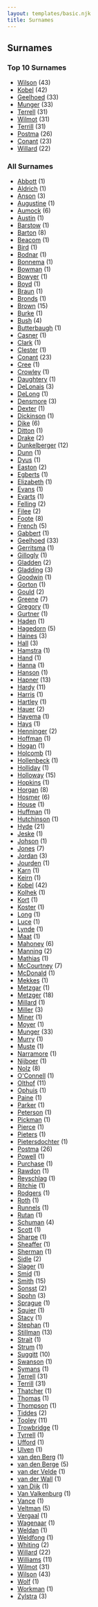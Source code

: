 ```yaml
---
layout: templates/basic.njk
title: Surnames
---
```

## Surnames
### Top 10 Surnames
- [Wilson](/surnames/wilson) (43)
- [Kobel](/surnames/kobel) (42)
- [Geelhoed](/surnames/geelhoed) (33)
- [Munger](/surnames/munger) (33)
- [Terrell](/surnames/terrell) (31)
- [Wilmot](/surnames/wilmot) (31)
- [Terrill](/surnames/terrill) (31)
- [Postma](/surnames/postma) (26)
- [Conant](/surnames/conant) (23)
- [Willard](/surnames/willard) (22)
### All Surnames
- [Abbott](/surnames/abbott) (1)
- [Aldrich](/surnames/aldrich) (1)
- [Anson](/surnames/anson) (3)
- [Augustine](/surnames/augustine) (1)
- [Aumock](/surnames/aumock) (6)
- [Austin](/surnames/austin) (1)
- [Barstow](/surnames/barstow) (1)
- [Barton](/surnames/barton) (8)
- [Beacom](/surnames/beacom) (1)
- [Bird](/surnames/bird) (1)
- [Bodnar](/surnames/bodnar) (1)
- [Bonnema](/surnames/bonnema) (1)
- [Bowman](/surnames/bowman) (1)
- [Bowyer](/surnames/bowyer) (1)
- [Boyd](/surnames/boyd) (1)
- [Braun](/surnames/braun) (1)
- [Bronds](/surnames/bronds) (1)
- [Brown](/surnames/brown) (15)
- [Burke](/surnames/burke) (1)
- [Bush](/surnames/bush) (4)
- [Butterbaugh](/surnames/butterbaugh) (1)
- [Casner](/surnames/casner) (1)
- [Clark](/surnames/clark) (1)
- [Clester](/surnames/clester) (1)
- [Conant](/surnames/conant) (23)
- [Cree](/surnames/cree) (1)
- [Crowley](/surnames/crowley) (1)
- [Daughtery](/surnames/daughtery) (1)
- [DeLonais](/surnames/delonais) (3)
- [DeLong](/surnames/delong) (1)
- [Densmore](/surnames/densmore) (3)
- [Dexter](/surnames/dexter) (1)
- [Dickinson](/surnames/dickinson) (1)
- [Dike](/surnames/dike) (6)
- [Ditton](/surnames/ditton) (1)
- [Drake](/surnames/drake) (2)
- [Dunkelberger](/surnames/dunkelberger) (12)
- [Dunn](/surnames/dunn) (1)
- [Dyus](/surnames/dyus) (1)
- [Easton](/surnames/easton) (2)
- [Egberts](/surnames/egberts) (1)
- [Elizabeth](/surnames/elizabeth) (1)
- [Evans](/surnames/evans) (1)
- [Evarts](/surnames/evarts) (1)
- [Felling](/surnames/felling) (2)
- [Filee](/surnames/filee) (2)
- [Foote](/surnames/foote) (8)
- [French](/surnames/french) (5)
- [Gabbert](/surnames/gabbert) (1)
- [Geelhoed](/surnames/geelhoed) (33)
- [Gerritsma](/surnames/gerritsma) (1)
- [Gillogly](/surnames/gillogly) (1)
- [Gladden](/surnames/gladden) (2)
- [Gladding](/surnames/gladding) (3)
- [Goodwin](/surnames/goodwin) (1)
- [Gorton](/surnames/gorton) (1)
- [Gould](/surnames/gould) (2)
- [Greene](/surnames/greene) (7)
- [Gregory](/surnames/gregory) (1)
- [Gurtner](/surnames/gurtner) (1)
- [Haden](/surnames/haden) (1)
- [Hagedorn](/surnames/hagedorn) (5)
- [Haines](/surnames/haines) (3)
- [Hall](/surnames/hall) (3)
- [Hamstra](/surnames/hamstra) (1)
- [Hand](/surnames/hand) (1)
- [Hanna](/surnames/hanna) (1)
- [Hanson](/surnames/hanson) (1)
- [Hapner](/surnames/hapner) (13)
- [Hardy](/surnames/hardy) (11)
- [Harris](/surnames/harris) (1)
- [Hartley](/surnames/hartley) (1)
- [Hauer](/surnames/hauer) (2)
- [Hayema](/surnames/hayema) (1)
- [Hays](/surnames/hays) (1)
- [Henninger](/surnames/henninger) (2)
- [Hoffman](/surnames/hoffman) (1)
- [Hogan](/surnames/hogan) (1)
- [Holcomb](/surnames/holcomb) (1)
- [Hollenbeck](/surnames/hollenbeck) (1)
- [Holliday](/surnames/holliday) (1)
- [Holloway](/surnames/holloway) (15)
- [Hopkins](/surnames/hopkins) (1)
- [Horgan](/surnames/horgan) (8)
- [Hosmer](/surnames/hosmer) (6)
- [House](/surnames/house) (1)
- [Huffman](/surnames/huffman) (1)
- [Hutchinson](/surnames/hutchinson) (1)
- [Hyde](/surnames/hyde) (21)
- [Jeske](/surnames/jeske) (1)
- [Johson](/surnames/johson) (1)
- [Jones](/surnames/jones) (7)
- [Jordan](/surnames/jordan) (3)
- [Jourden](/surnames/jourden) (1)
- [Karn](/surnames/karn) (1)
- [Keirn](/surnames/keirn) (1)
- [Kobel](/surnames/kobel) (42)
- [Kolhek](/surnames/kolhek) (1)
- [Kort](/surnames/kort) (1)
- [Koster](/surnames/koster) (1)
- [Long](/surnames/long) (1)
- [Luce](/surnames/luce) (1)
- [Lynde](/surnames/lynde) (1)
- [Maat](/surnames/maat) (1)
- [Mahoney](/surnames/mahoney) (6)
- [Manning](/surnames/manning) (2)
- [Mathias](/surnames/mathias) (1)
- [McCourtney](/surnames/mccourtney) (7)
- [McDonald](/surnames/mcdonald) (1)
- [Mekkes](/surnames/mekkes) (1)
- [Metzgar](/surnames/metzgar) (1)
- [Metzger](/surnames/metzger) (18)
- [Millard](/surnames/millard) (1)
- [Miller](/surnames/miller) (3)
- [Miner](/surnames/miner) (1)
- [Moyer](/surnames/moyer) (1)
- [Munger](/surnames/munger) (33)
- [Murry](/surnames/murry) (1)
- [Muste](/surnames/muste) (1)
- [Narramore](/surnames/narramore) (1)
- [Nijboer](/surnames/nijboer) (1)
- [Nolz](/surnames/nolz) (8)
- [O'Connell](/surnames/o'connell) (1)
- [Olthof](/surnames/olthof) (11)
- [Ophuis](/surnames/ophuis) (1)
- [Paine](/surnames/paine) (1)
- [Parker](/surnames/parker) (1)
- [Peterson](/surnames/peterson) (1)
- [Pickman](/surnames/pickman) (1)
- [Pierce](/surnames/pierce) (1)
- [Pieters](/surnames/pieters) (1)
- [Pietersdochter](/surnames/pietersdochter) (1)
- [Postma](/surnames/postma) (26)
- [Powell](/surnames/powell) (1)
- [Purchase](/surnames/purchase) (1)
- [Rawdon](/surnames/rawdon) (1)
- [Reyschlag](/surnames/reyschlag) (1)
- [Ritchie](/surnames/ritchie) (1)
- [Rodgers](/surnames/rodgers) (1)
- [Roth](/surnames/roth) (1)
- [Runnels](/surnames/runnels) (1)
- [Rutan](/surnames/rutan) (1)
- [Schuman](/surnames/schuman) (4)
- [Scott](/surnames/scott) (1)
- [Sharpe](/surnames/sharpe) (1)
- [Sheaffer](/surnames/sheaffer) (1)
- [Sherman](/surnames/sherman) (1)
- [Sidle](/surnames/sidle) (2)
- [Slager](/surnames/slager) (1)
- [Smid](/surnames/smid) (1)
- [Smith](/surnames/smith) (15)
- [Sonsst](/surnames/sonsst) (2)
- [Spohn](/surnames/spohn) (3)
- [Sprague](/surnames/sprague) (1)
- [Squier](/surnames/squier) (1)
- [Stacy](/surnames/stacy) (1)
- [Stephan](/surnames/stephan) (1)
- [Stillman](/surnames/stillman) (13)
- [Strait](/surnames/strait) (1)
- [Strum](/surnames/strum) (1)
- [Suggitt](/surnames/suggitt) (10)
- [Swanson](/surnames/swanson) (1)
- [Symans](/surnames/symans) (1)
- [Terrell](/surnames/terrell) (31)
- [Terrill](/surnames/terrill) (31)
- [Thatcher](/surnames/thatcher) (1)
- [Thomas](/surnames/thomas) (1)
- [Thompson](/surnames/thompson) (1)
- [Tiddes](/surnames/tiddes) (2)
- [Tooley](/surnames/tooley) (11)
- [Trowbridge](/surnames/trowbridge) (1)
- [Tyrrell](/surnames/tyrrell) (1)
- [Ufford](/surnames/ufford) (1)
- [Ulven](/surnames/ulven) (1)
- [van den Berg](/surnames/van-den-berg) (1)
- [van den Berge](/surnames/van-den-berge) (5)
- [van der Velde](/surnames/van-der-velde) (1)
- [van der Wall](/surnames/van-der-wall) (1)
- [van Dijk](/surnames/van-dijk) (1)
- [Van Valkenburg](/surnames/van-valkenburg) (1)
- [Vance](/surnames/vance) (1)
- [Veltman](/surnames/veltman) (5)
- [Vergaal](/surnames/vergaal) (1)
- [Wagenaar](/surnames/wagenaar) (1)
- [Weldan](/surnames/weldan) (1)
- [Weldfong](/surnames/weldfong) (1)
- [Whiting](/surnames/whiting) (2)
- [Willard](/surnames/willard) (22)
- [Williams](/surnames/williams) (11)
- [Wilmot](/surnames/wilmot) (31)
- [Wilson](/surnames/wilson) (43)
- [Wolf](/surnames/wolf) (1)
- [Workman](/surnames/workman) (1)
- [Zylstra](/surnames/zylstra) (3)